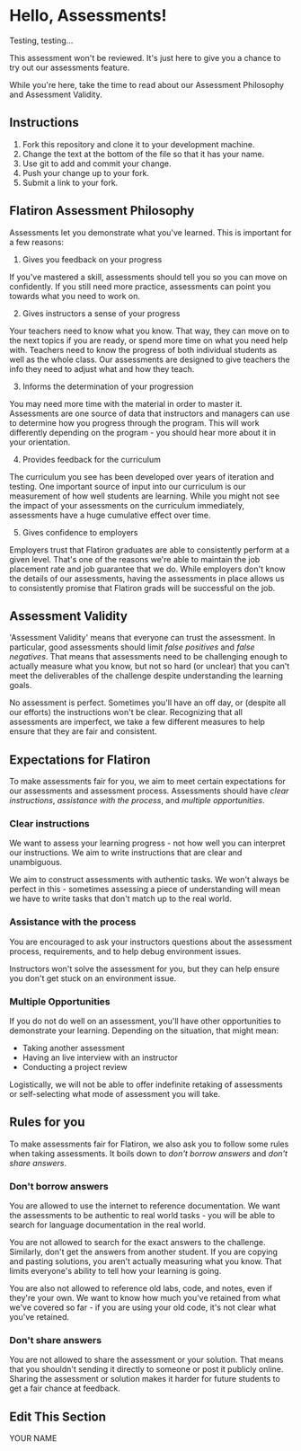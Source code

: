# Hello, Assessments!

Testing, testing...

This assessment won't be reviewed. It's just here to give you a chance to try out our assessments feature.

While you're here, take the time to read about our Assessment Philosophy and Assessment Validity.

## Instructions

1. Fork this repository and clone it to your development machine.
2. Change the text at the bottom of the file so that it has your name.
3. Use git to add and commit your change.
4. Push your change up to your fork.
5. Submit a link to your fork.

## Flatiron Assessment Philosophy

Assessments let you demonstrate what you've learned. This is important for a few reasons:

1. Gives you feedback on your progress

If you've mastered a skill, assessments should tell you so you can move on confidently. If you still need more practice, assessments can point you towards what you need to work on.

2. Gives instructors a sense of your progress

Your teachers need to know what you know. That way, they can move on to the next topics if you are ready, or spend more time on what you need help with. Teachers need to know the progress of both individual students as well as the whole class. Our assessments are designed to give teachers the info they need to adjust what and how they teach.

3. Informs the determination of your progression

You may need more time with the material in order to master it. Assessments are one source of data that instructors and managers can use to determine how you progress through the program. This will work differently depending on the program - you should hear more about it in your orientation.

4. Provides feedback for the curriculum

The curriculum you see has been developed over years of iteration and testing. One important source of input into our curriculum is our measurement of how well students are learning. While you might not see the impact of your assessments on the curriculum immediately, assessments have a huge cumulative effect over time.

5. Gives confidence to employers

Employers trust that Flatiron graduates are able to consistently perform at a given level. That's one of the reasons we're able to maintain the job placement rate and job guarantee that we do. While employers don't know the details of our assessments, having the assessments in place allows us to consistently promise that Flatiron grads will be successful on the job. 


## Assessment Validity

'Assessment Validity' means that everyone can trust the assessment. In particular, good assessments should limit _false positives_ and _false negatives_. That means that assessments need to be challenging enough to actually measure what you know, but not so hard (or unclear) that you can't meet the deliverables of the challenge despite understanding the learning goals.

No assessment is perfect. Sometimes you'll have an off day, or (despite all our efforts) the instructions won't be clear.  Recognizing that all assessments are imperfect, we take a few different measures to help ensure that they are fair and consistent.

## Expectations for Flatiron

To make assessments fair for you, we aim to meet certain expectations for our assessments and assessment process. Assessments should have *clear instructions*, *assistance with the process*, and *multiple opportunities*. 

### Clear instructions

We want to assess your learning progress - not how well you can interpret our instructions. We aim to write instructions that are clear and unambiguous.

We aim to construct assessments with authentic tasks. We won't always be perfect in this - sometimes assessing a piece of understanding will mean we have to write tasks that don't match up to the real world. 

### Assistance with the process

You are encouraged to ask your instructors questions about the assessment process, requirements, and to help debug environment issues. 

Instructors won't solve the assessment for you, but they can help ensure you don't get stuck on an environment issue.

### Multiple Opportunities

If you do not do well on an assessment, you'll have other opportunities to demonstrate your learning. Depending on the situation, that might mean:

- Taking another assessment
- Having an live interview with an instructor
- Conducting a project review

Logistically, we will not be able to offer indefinite retaking of assessments or self-selecting what mode of assessment you will take.

## Rules for you

To make assessments fair for Flatiron, we also ask you to follow some rules when taking assessments. It boils down to 
*don't borrow answers* and *don't share answers*.

### Don't borrow answers

You are allowed to use the internet to reference documentation. We want the assessments to be authentic to real world tasks - you will be able to search for language documentation in the real world. 

You are not allowed to search for the exact answers to the challenge. Similarly, don't get the answers from another student. If you are copying and pasting solutions, you aren't actually measuring what you know. That limits everyone's ability to tell how your learning is going.

You are also not allowed to reference old labs, code, and notes, even if they're your own. We want to know how much you've retained from what we've covered so far - if you are using your old code, it's not clear what you've retained.

### Don't share answers

You are not allowed to share the assessment or your solution. That means that you shouldn't sending it directly to someone or post it publicly online. Sharing the assessment or solution makes it harder for future students to get a fair chance at feedback.

## Edit This Section

YOUR NAME

